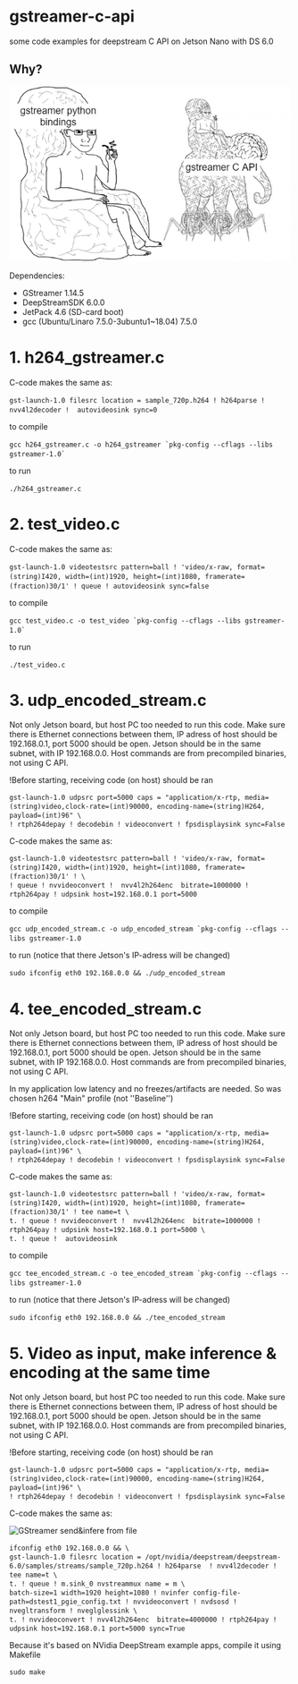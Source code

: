 # gstreamer-c-api
some code examples for deepstream C API on Jetson Nano with DS 6.0

## Why?

![explanation](docs/meme.png)


Dependencies:

* GStreamer 1.14.5
* DeepStreamSDK 6.0.0
* JetPack 4.6 (SD-card boot)
* gcc (Ubuntu/Linaro 7.5.0-3ubuntu1~18.04) 7.5.0


# 1. **h264_gstreamer.c**

C-code  makes the same as:

```gst-launch-1.0 filesrc location = sample_720p.h264 ! h264parse ! nvv4l2decoder !  autovideosink sync=0```
 
to compile

```gcc h264_gstreamer.c -o h264_gstreamer `pkg-config --cflags --libs gstreamer-1.0` ```

to run

```./h264_gstreamer.c```

# 2. **test_video.c**

C-code  makes the same as:

```gst-launch-1.0 videotestsrc pattern=ball ! 'video/x-raw, format=(string)I420, width=(int)1920, height=(int)1080, framerate=(fraction)30/1' ! queue ! autovideosink sync=false```

to compile

```gcc test_video.c -o test_video `pkg-config --cflags --libs gstreamer-1.0` ```

to run

```./test_video.c```


# 3. **udp_encoded_stream.c**

Not only Jetson board, but host PC too needed to run this code. Make sure there is Ethernet connections between them, IP adress of host should be 192.168.0.1, port 5000 should be open. Jetson should be in the same subnet, with IP 192.168.0.0. Host commands are from precompiled binaries, not using C API.

!Before starting, receiving code (on host) should be ran

```
gst-launch-1.0 udpsrc port=5000 caps = "application/x-rtp, media=(string)video,clock-rate=(int)90000, encoding-name=(string)H264, payload=(int)96" \
! rtph264depay ! decodebin ! videoconvert ! fpsdisplaysink sync=False
```


C-code  makes the same as:

``` ifconfig eth0 192.168.0.0 && \
gst-launch-1.0 videotestsrc pattern=ball ! 'video/x-raw, format=(string)I420, width=(int)1920, height=(int)1080, framerate=(fraction)30/1' ! \
! queue ! nvvideoconvert !  nvv4l2h264enc  bitrate=1000000 ! rtph264pay ! udpsink host=192.168.0.1 port=5000
```

to compile

```gcc udp_encoded_stream.c -o udp_encoded_stream `pkg-config --cflags --libs gstreamer-1.0```

to run (notice that there Jetson's IP-adress will be changed)

```sudo ifconfig eth0 192.168.0.0 && ./udp_encoded_stream```

# 4. **tee_encoded_stream.c**

Not only Jetson board, but host PC too needed to run this code. Make sure there is Ethernet connections between them, IP adress of host should be 192.168.0.1, port 5000 should be open. Jetson should be in the same subnet, with IP 192.168.0.0. Host commands are from precompiled binaries, not using C API.

In my application low latency and no freezes/artifacts are needed. So was chosen h264 "Main" profile (not ''Baseline'')

!Before starting, receiving code (on host) should be ran

```
gst-launch-1.0 udpsrc port=5000 caps = "application/x-rtp, media=(string)video,clock-rate=(int)90000, encoding-name=(string)H264, payload=(int)96" \
! rtph264depay ! decodebin ! videoconvert ! fpsdisplaysink sync=False
```


C-code  makes the same as:

``` 
gst-launch-1.0 videotestsrc pattern=ball ! 'video/x-raw, format=(string)I420, width=(int)1920, height=(int)1080, framerate=(fraction)30/1' ! tee name=t \
t. ! queue ! nvvideoconvert !  nvv4l2h264enc  bitrate=1000000 ! rtph264pay ! udpsink host=192.168.0.1 port=5000 \
t. ! queue !  autovideosink
```
to compile

```gcc tee_encoded_stream.c -o tee_encoded_stream `pkg-config --cflags --libs gstreamer-1.0```

to run (notice that there Jetson's IP-adress will be changed)

```sudo ifconfig eth0 192.168.0.0 && ./tee_encoded_stream```


# 5. Video as input, make inference & encoding at the same time

Not only Jetson board, but host PC too needed to run this code. Make sure there is Ethernet connections between them, IP adress of host should be 192.168.0.1, port 5000 should be open. Jetson should be in the same subnet, with IP 192.168.0.0. Host commands are from precompiled binaries, not using C API.

!Before starting, receiving code (on host) should be ran


```
gst-launch-1.0 udpsrc port=5000 caps = "application/x-rtp, media=(string)video,clock-rate=(int)90000, encoding-name=(string)H264, payload=(int)96" \
! rtph264depay ! decodebin ! videoconvert ! fpsdisplaysink sync=False
```
C-code makes the same as:

![GStreamer send&infere from file](docs/GStreamer_send&infere_from_file.png)

```
ifconfig eth0 192.168.0.0 && \
gst-launch-1.0 filesrc location = /opt/nvidia/deepstream/deepstream-6.0/samples/streams/sample_720p.h264 ! h264parse  ! nvv4l2decoder !  tee name=t \
t. ! queue ! m.sink_0 nvstreammux name = m \
batch-size=1 width=1920 height=1080 ! nvinfer config-file-path=dstest1_pgie_config.txt ! nvvideoconvert ! nvdsosd ! nvegltransform ! nveglglessink \
t. ! nvvideoconvert ! nvv4l2h264enc  bitrate=4000000 ! rtph264pay ! udpsink host=192.168.0.1 port=5000 sync=True
```

Because it's based on NVidia DeepStream example apps, compile it using Makefile
```
sudo make
```


